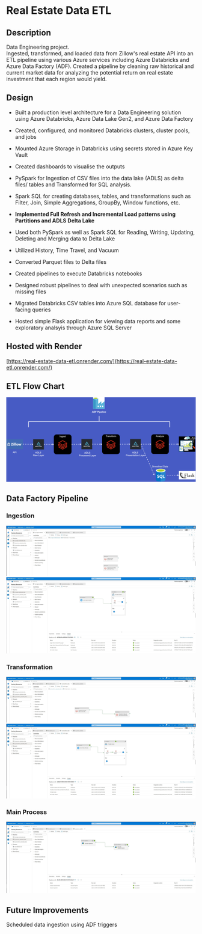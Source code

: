 # Real Estate Data ETL

## Description

Data Engineering project.\
Ingested, transformed, and loaded data from Zillow's real estate API into an ETL pipeline using various Azure services including Azure Databricks and Azure Data Factory (ADF).
Created a pipeline by cleaning raw historical and current market data for analyzing the potential return on real estate investment that each region would yield.

## Design

- Built a production level architecture for a Data Engineering solution using Azure Databricks, Azure Data Lake Gen2, and Azure Data Factory

- Created, configured, and monitored Databricks clusters, cluster pools, and jobs

- Mounted Azure Storage in Databricks using secrets stored in Azure Key Vault

- Created dashboards to visualise the outputs

- PySpark for Ingestion of CSV files into the data lake (ADLS) as delta files/ tables and Transformed for SQL analysis.

- Spark SQL for creating databases, tables, and transformations such as Filter, Join, Simple Aggregations, GroupBy, Window functions, etc.

- **Implemented Full Refresh and Incremental Load patterns using Partitions and ADLS Delta Lake**

- Used both PySpark as well as Spark SQL for Reading, Writing, Updating, Deleting and Merging data to Delta Lake

- Utilized History, Time Travel, and Vacuum

- Converted Parquet files to Delta files

- Created pipelines to execute Databricks notebooks

- Designed robust pipelines to deal with unexpected scenarios such as missing files

- Migrated Databricks CSV tables into Azure SQL database for user-facing queries

- Hosted simple Flask application for viewing data reports and some exploratory analsyis through Azure SQL Server

## Hosted with Render

[https://real-estate-data-etl.onrender.com/](https://real-estate-data-etl.onrender.com/)

## ETL Flow Chart

![](images/etl-pipeline.png)

## Data Factory Pipeline

### Ingestion

![Ingestion Files](images/adf-ingestion-files.jpg)
![Ingestion ](images/adf-ingestion.jpg)

### Transformation

![Transformation Files](images/adf-transformation-files.jpg)
![Transformation](images/adf-transformation.jpg)

### Main Process

![Main Process](images/adf-main-process.jpg)

## Future Improvements

Scheduled data ingestion using ADF triggers
